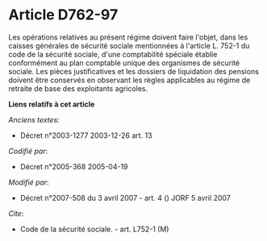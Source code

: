# Article D762-97

Les opérations relatives au présent régime doivent faire l'objet, dans les caisses générales de sécurité sociale mentionnées
à l'article L. 752-1 du code de la sécurité sociale, d'une comptabilité spéciale établie conformément au plan comptable
unique des organismes de sécurité sociale. Les pièces justificatives et les dossiers de liquidation des pensions doivent être
conservés en observant les règles applicables au régime de retraite de base des exploitants agricoles.

**Liens relatifs à cet article**

_Anciens textes_:

  - Décret n°2003-1277 2003-12-26 art. 13

_Codifié par_:

  - Décret n°2005-368 2005-04-19

_Modifié par_:

  - Décret n°2007-508 du 3 avril 2007 - art. 4 () JORF 5 avril 2007

_Cite_:

  - Code de la sécurité sociale. - art. L752-1 (M)
